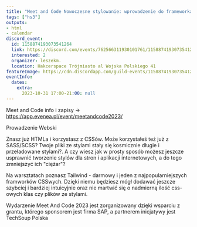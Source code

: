 ```yaml
---
title: "Meet and Code Nowoczesne stylowanie: wprowadzenie do frameworka Tailwind"
tags: ["hs3"]
outputs:
- html
- calendar
discord_event:
  id: 1158874193073541264
  link: https://discord.com/events/762566311930101761/1158874193073541264
  interested: 2
  organizer: leszekm.
  location: Hakcerspace Trójmiasto al Wojska Polskiego 41
featureImage: https://cdn.discordapp.com/guild-events/1158874193073541264/078279f3c7cdd9ca493d9ed6da537c71.png?size=1024
eventInfo:
  dates:
    extra:
      2023-10-31 17:00-21:00: null
---
```

Meet and Code 
info i zapisy -> https://app.evenea.pl/event/meetandcode2023/

Prowadzenie Webski

Znasz już HTMLa i korzystasz z CSSów. Może korzystałeś też już z SASS/SCSS? Twoje pliki ze stylami stały się kosmicznie długie i przeładowane stylami?. A czy wiesz jak w prosty sposób możesz jeszcze usprawnić tworzenie stylów dla stron i aplikacji internetowych, a do tego zmniejszyć ich "ciężar"?

Na warsztatach poznasz Tailwind - darmowy i jeden z najpopularniejszych framworków CSSwych. Dzięki niemu będziesz mógł dodawać jeszcze szybciej i bardziej intuicyjnie oraz nie martwić się o nadmierną ilość css-owych klas czy plików ze stylami.



Wydarzenie Meet And Code 2023 jest zorganizowany dzięki wsparciu z grantu, którego sponsorem jest firma SAP, a partnerem inicjatywy jest TechSoup Polska
